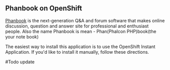 ## Phanbook on OpenShift

[Phanbook](http://phanbook.com) is the next-generation Q&A and forum software that makes online discussion, question and answer site for professional and enthusiast people. Also the name Phanbook is mean - Phan(Phalcon PHP)book(the your note book)

The easiest way to install this application is to use the OpenShift Instant Application. If you'd like to install it manually, follow these directions.

#Todo update 
